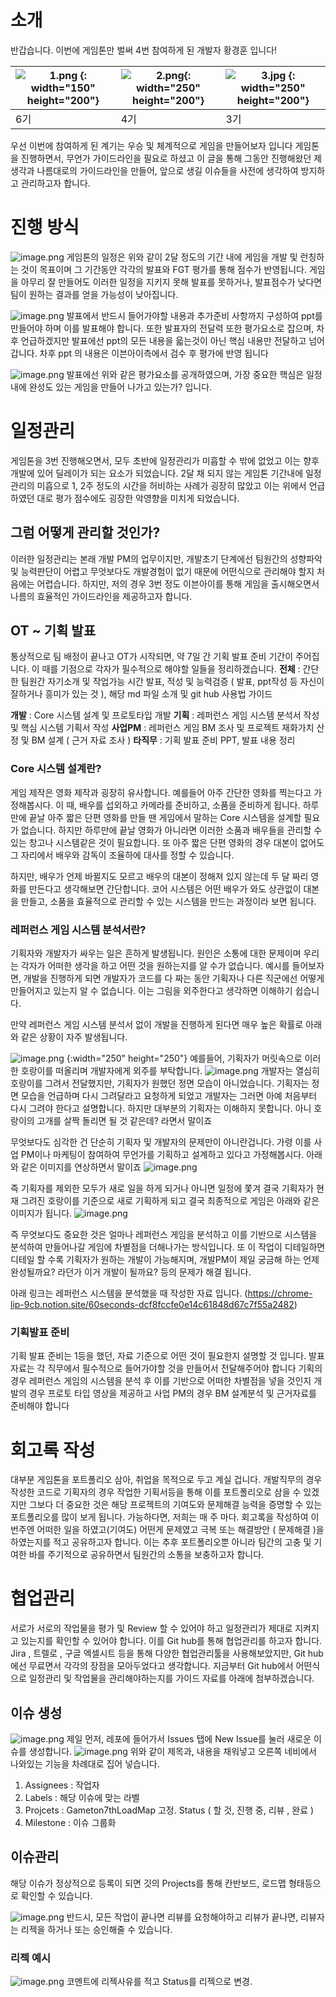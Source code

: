 # 소개
반갑습니다. 이번에 게임톤만 벌써 4번 참여하게 된 개발자 황경훈 입니다!

|  ![1.png {: width="150" height="200"}](https://d3mjjrvt1qsw2m.cloudfront.net/New%20tab_20240611T055718933Z_1.png)  | ![2.png{: width="250" height="200"}](https://d3mjjrvt1qsw2m.cloudfront.net/New%20tab_20240611T055919970Z_2.png) | ![3.jpg {: width="250" height="200"}](https://d3mjjrvt1qsw2m.cloudfront.net/New%20tab_20240611T055944350Z_3.jpg) |
| --- | --- | --- |
|  6기 |  4기| 3기 |

우선 이번에 참여하게 된 계기는 우승 및 체계적으로 게임을 만들어보자 입니다
게임톤을 진행하면서, 무언가 가이드라인을 필요로 하셨고 이 글을 통해 그동안 진행해왔던 제 생각과
나름대로의 가이드라인을 만들어, 앞으로 생길 이슈들을 사전에 생각하여 방지하고 관리하고자 합니다.

# 진행 방식
![image.png](https://d3mjjrvt1qsw2m.cloudfront.net/New%20tab_20240611T060823392Z_image.png)
게임톤의 일정은 위와 같이 2달 정도의 기간 내에 게임을 개발 및 런칭하는 것이 목표이며 그 기간동안
각각의 발표와 FGT 평가를 통해 점수가 반영됩니다. 게임을 아무리 잘 만들어도 이러한 일정을 지키지 못해 발표를 못하거나, 발표점수가 낮다면 팀이 원하는 결과를 얻을 가능성이 낮아집니다.

![image.png](https://d3mjjrvt1qsw2m.cloudfront.net/New%20tab_20240611T061117953Z_image.png)
발표에서 반드시 들어가야할 내용과 추가준비 사항까지 구성하여 ppt를 만들어야 하며 이를 발표해야 합니다. 또한 발표자의 전달력 또한 평가요소로 잡으며, 차후 언급하겠지만 발표에선 ppt의 모든 내용을 읇는것이 아닌 핵심 내용만 전달하고 넘어갑니다. 차후 ppt 의 내용은 이븐아이측에서 검수 후 평가에 반영 됩니다

![image.png](https://d3mjjrvt1qsw2m.cloudfront.net/New%20tab_20240611T061411686Z_image.png)
발표에선 위와 같은 평가요소를 공개하였으며, 
가장 중요한 핵심은  일정 내에 완성도 있는 게임을 만들어 나가고 있는가? 입니다.

# 일정관리
게임톤을 3번 진행해오면서, 모두 초반에 일정관리가 미흡할 수 밖에 없었고 이는 향후 개발에 있어 딜레이가 되는 요소가 되었습니다. 2달 채 되지 않는 게임톤 기간내에 일정관리의 미흡으로 1, 2주 정도의 시간을 허비하는 사례가 굉장히 많았고 이는 위에서 언급하였던 대로 평가 점수에도 굉장한 악영향을 미치게 되었습니다.
## 그럼 어떻게 관리할 것인가?
이러한 일정관리는 본래 개발 PM의 업무이지만, 개발초기 단계에선 팀원간의 성향파악 및 능력판단이 어렵고 무엇보다도 개발경험이 없기 때문에 어떤식으로 관리해야 할지 처음에는 어렵습니다. 
하지만, 저의 경우 3번 정도 이븐아이를 통해 게임을 출시해오면서 나름의 효율적인 가이드라인을 제공하고자 합니다.
## OT ~ 기획 발표 
통상적으로 팀 배정이 끝나고 OT가 시작되면, 약 7일 간 기획 발표 준비 기간이 주어집니다.
이 때를 기점으로 각자가 필수적으로 해야할 일들을 정리하겠습니다.
**전체** : 간단한 팀원간 자기소개 및 작업가능 시간 발표, 적성 및 능력검증 
( 발표, ppt작성 등 자신이 잘하거나 흥미가 있는 것 ), 해당 md 파일 소개 및 git hub 사용법 가이드

**개발** : Core 시스템 설계 및 프로토타입 개발
**기획** : 레퍼런스 게임 시스템 분석서 작성 및 핵심 시스템 기획서 작성
**사업PM** : 레퍼런스 게임 BM 조사 및 프로젝트 재화가치 산정 및 BM 설계 ( 근거 자료 조사 )
**타직무** : 기획 발표 준비 PPT, 발표 내용 정리

### **Core 시스템 설계란?**
게임 제작은 영화 제작과 굉장히 유사합니다. 예를들어 아주 간단한 영화를 찍는다고 가정해봅시다.
이 때, 배우를 섭외하고 카메라를 준비하고, 소품을 준비하게 됩니다. 하루 만에 끝날 아주 짧은 단편 영화를 만들 땐 게임에서 말하는 Core 시스템을 설계할 필요가 없습니다. 하지만 하루만에 끝날 영화가 아니라면 이러한 소품과 배우들을 관리할 수 있는 창고나 시스템같은 것이 필요합니다. 또 아주 짧은 단편 영화의 경우 대본이 없어도 그 자리에서 배우와 감독이 조율하에 대사를 정할 수 있습니다. 

하지만, 배우가 언제 바뀔지도 모르고 배우의 대본이 정해져 있지 않는데 두 달 짜리 영화를 만든다고 생각해보면  간단합니다.
코어 시스템은 어떤 배우가 와도 상관없이 대본을 만들고, 소품을 효율적으로 관리할 수 있는 시스템을 만드는 과정이라 보면 됩니다.

### 레퍼런스 게임 시스템 분석서란?
기획자와 개발자가 싸우는 일은 흔하게 발생됩니다. 원인은 소통에 대한 문제이며 우리는 각자가 
어떠한 생각을 하고 어떤 것을 원하는지를 알 수가 없습니다.
예시를 들어보자면, 개발을 진행하게 되면 개발자가 코드를 다 짜는 동안 기획자나 다른 직군에선 
어떻게 만들어지고 있는지 알 수 없습니다. 이는 그림을 외주한다고 생각하면 이해하기 쉽습니다.

만약 레퍼런스 게임 시스템 분석서 없이 개발을 진행하게 된다면 매우 높은 확률로 아래와 같은 상황이 자주 발생됩니다.

![image.png {:width="250" height="250"}](https://d3mjjrvt1qsw2m.cloudfront.net/New%20tab_20240611T071314021Z_image.png)
예를들어, 기획자가 머릿속으로 이러한 호랑이를 떠올리며 개발자에게 외주를 부탁합니다.
![image.png](https://d3mjjrvt1qsw2m.cloudfront.net/New%20tab_20240611T071446982Z_image.png)
개발자는 열심히 호랑이를 그려서 전달했지만, 기획자가 원했던 정면 모습이 아니었습니다.
기획자는 정면 모습을 언급하며 다시 그려달라고 요청하게 되었고 개발자는 그러면 아예 처음부터 다시 그려야 한다고 설명합니다. 하지만 대부분의 기획자는 이해하지 못합니다. 아니 호랑이의 고개를 살짝 돌리면 될 것 같은데? 라면서 말이죠

무엇보다도 심각한 건 단순히 기획자 및 개발자의 문제만이 아니란겁니다.
 가령 이를 사업 PM이나 마케팅이 참여하여 무언가를 기획하고 설계하고 있다고 가정해봅시다. 아래와 같은 이미지를 연상하면서 말이죠
![image.png](https://d3mjjrvt1qsw2m.cloudfront.net/New%20tab_20240611T071835521Z_image.png)

즉 기획자를 제외한 모두가 새로 일을 하게 되거나 아니면 일정에 쫓겨 결국 기획자가 현재 그려진 호랑이를 기준으로 새로 기획하게 되고 결국 최종적으로 게임은 아래와 같은 이미지가 됩니다.
![image.png](https://d3mjjrvt1qsw2m.cloudfront.net/New%20tab_20240611T072031320Z_image.png)

즉 무엇보다도 중요한 것은 얼마나 레퍼런스 게임을 분석하고 이를 기반으로 시스템을 분석하여 만들어나갈 게임에 차별점을 더해나가는 방식입니다. 또 이 작업이 디테일하면 디테일 할 수록 기획자가 원하는 개발이 가능해지며, 개발PM이 제일 궁금해 하는 언제 완성될까요? 라던가 이거 개발이 될까요? 등의 문제가 해결 됩니다. 

아래 링크는 레퍼런스 시스템을 분석했을  때 작성한 자료 입니다.
(https://chrome-lip-9cb.notion.site/60seconds-dcf8fccfe0e14c61848d67c7f55a2482)
### 기획발표 준비
기획 발표 준비는 1등을 했던, 자료 기준으로 어떤 것이 필요한지 설명할 것 입니다.
발표자료는 각 직무에서 필수적으로 들어가야할 것을 만들어서 전달해주어야 합니다
기획의 경우 레퍼런스 게임의 시스템을 분석 후 이를 기반으로 어떠한 차별점을 넣을 것인지
개발의 경우 프로토 타입 영상을 제공하고
사업 PM의 경우 BM 설계분석 및 근거자료를 준비해야 합니다
# 회고록 작성
대부분 게임톤을 포트폴리오 삼아, 취업을 목적으로 두고 계실 겁니다. 개발직무의 경우 작성한 코드로
기획자의 경우 작업한 기획서등을 통해 이를 포트폴리오로 삼을 수 있겠지만 그보다 더 중요한 것은
해당 프로젝트의 기여도와 문제해결 능력을 증명할 수 있는 포트폴리오를 많이 보게 됩니다.
가능하다면, 저희는 매 주 마다. 회고록을 작성하여 이번주엔 어떠한 일을 하였고(기여도) 어떤게 문제였고 극복 또는 해결방안 ( 문제해결 )을 하였는지를 적고 공유하고자 합니다. 
이는 추후 포트폴리오뿐 아니라 팀간의 고충 및 기여한 바를 주기적으로 공유하면서 팀원간의 소통을
보충하고자 합니다.
# 협업관리
서로가 서로의 작업물을 평가 및 Review 할 수 있어야 하고 일정관리가 제대로 지켜지고 있는지를
확인할 수 있어야 합니다. 이를 Git hub를 통해 협업관리를 하고자 합니다. Jira , 트렐로 , 구글 엑셀시트
등을 통해 다양한 협업관리툴을 사용해보았지만, Git hub에선 무료면서 각각의 장점을 모아두었다고 생각합니다.
지금부터 Git hub에서 어떤식으로 일정관리 및 작업물을 관리해야하는지를 가이드 자료를 아래에 첨부하겠습니다.
## 이슈 생성
![image.png](https://d3mjjrvt1qsw2m.cloudfront.net/New%20tab_20240611T083320358Z_image.png)
제일 먼저, 레포에 들어가서 Issues 탭에 New Issue를 눌러 새로운 이슈를 생성합니다.
![image.png](https://d3mjjrvt1qsw2m.cloudfront.net/New%20tab_20240611T084756710Z_image.png)
위와 같이 제목과, 내용을 채워넣고 오른쪽 네비에서 나와있는 기능을 차례대로 집어 넣습니다.
1. Assignees : 작업자
2. Labels : 해당 이슈에 맞는 라벨
3. Projcets : Gameton7thLoadMap 고정. Status ( 할 것, 진행 중, 리뷰 , 완료 )
4. Milestone : 이슈 그룹화

## 이슈관리
해당 이슈가 정상적으로 등록이 되면 깃의 Projects를 통해 칸반보드, 로드맵 형태등으로 확인할 수 있습니다.

![image.png](https://d3mjjrvt1qsw2m.cloudfront.net/New%20tab_20240611T090332861Z_image.png)
반드시, 모든 작업이 끝나면 리뷰를 요청해야하고 리뷰가 끝나면, 리뷰자는 리젝을 하거나 또는 승인해줄 수 있습니다.

### 리젝 예시
![image.png](https://d3mjjrvt1qsw2m.cloudfront.net/New%20tab_20240611T090634717Z_image.png)
코멘트에 리젝사유를 적고 Status를 리젝으로 변경.
